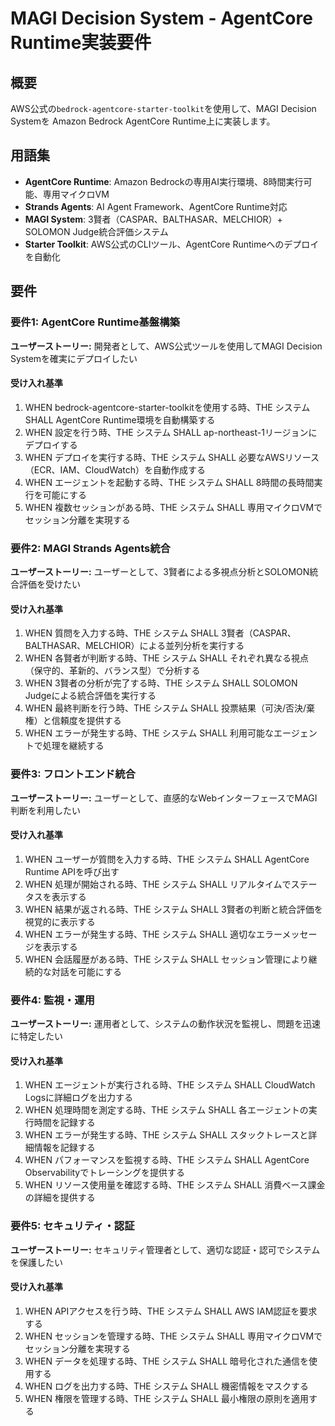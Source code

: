 # MAGI Decision System - AgentCore Runtime実装要件

## 概要

AWS公式の`bedrock-agentcore-starter-toolkit`を使用して、MAGI Decision Systemを Amazon Bedrock AgentCore Runtime上に実装します。

## 用語集

- **AgentCore Runtime**: Amazon Bedrockの専用AI実行環境、8時間実行可能、専用マイクロVM
- **Strands Agents**: AI Agent Framework、AgentCore Runtime対応
- **MAGI System**: 3賢者（CASPAR、BALTHASAR、MELCHIOR）+ SOLOMON Judge統合評価システム
- **Starter Toolkit**: AWS公式のCLIツール、AgentCore Runtimeへのデプロイを自動化

## 要件

### 要件1: AgentCore Runtime基盤構築

**ユーザーストーリー:** 開発者として、AWS公式ツールを使用してMAGI Decision Systemを確実にデプロイしたい

#### 受け入れ基準

1. WHEN bedrock-agentcore-starter-toolkitを使用する時、THE システム SHALL AgentCore Runtime環境を自動構築する
2. WHEN 設定を行う時、THE システム SHALL ap-northeast-1リージョンにデプロイする
3. WHEN デプロイを実行する時、THE システム SHALL 必要なAWSリソース（ECR、IAM、CloudWatch）を自動作成する
4. WHEN エージェントを起動する時、THE システム SHALL 8時間の長時間実行を可能にする
5. WHEN 複数セッションがある時、THE システム SHALL 専用マイクロVMでセッション分離を実現する

### 要件2: MAGI Strands Agents統合

**ユーザーストーリー:** ユーザーとして、3賢者による多視点分析とSOLOMON統合評価を受けたい

#### 受け入れ基準

1. WHEN 質問を入力する時、THE システム SHALL 3賢者（CASPAR、BALTHASAR、MELCHIOR）による並列分析を実行する
2. WHEN 各賢者が判断する時、THE システム SHALL それぞれ異なる視点（保守的、革新的、バランス型）で分析する
3. WHEN 3賢者の分析が完了する時、THE システム SHALL SOLOMON Judgeによる統合評価を実行する
4. WHEN 最終判断を行う時、THE システム SHALL 投票結果（可決/否決/棄権）と信頼度を提供する
5. WHEN エラーが発生する時、THE システム SHALL 利用可能なエージェントで処理を継続する

### 要件3: フロントエンド統合

**ユーザーストーリー:** ユーザーとして、直感的なWebインターフェースでMAGI判断を利用したい

#### 受け入れ基準

1. WHEN ユーザーが質問を入力する時、THE システム SHALL AgentCore Runtime APIを呼び出す
2. WHEN 処理が開始される時、THE システム SHALL リアルタイムでステータスを表示する
3. WHEN 結果が返される時、THE システム SHALL 3賢者の判断と統合評価を視覚的に表示する
4. WHEN エラーが発生する時、THE システム SHALL 適切なエラーメッセージを表示する
5. WHEN 会話履歴がある時、THE システム SHALL セッション管理により継続的な対話を可能にする

### 要件4: 監視・運用

**ユーザーストーリー:** 運用者として、システムの動作状況を監視し、問題を迅速に特定したい

#### 受け入れ基準

1. WHEN エージェントが実行される時、THE システム SHALL CloudWatch Logsに詳細ログを出力する
2. WHEN 処理時間を測定する時、THE システム SHALL 各エージェントの実行時間を記録する
3. WHEN エラーが発生する時、THE システム SHALL スタックトレースと詳細情報を記録する
4. WHEN パフォーマンスを監視する時、THE システム SHALL AgentCore Observabilityでトレーシングを提供する
5. WHEN リソース使用量を確認する時、THE システム SHALL 消費ベース課金の詳細を提供する

### 要件5: セキュリティ・認証

**ユーザーストーリー:** セキュリティ管理者として、適切な認証・認可でシステムを保護したい

#### 受け入れ基準

1. WHEN APIアクセスを行う時、THE システム SHALL AWS IAM認証を要求する
2. WHEN セッションを管理する時、THE システム SHALL 専用マイクロVMでセッション分離を実現する
3. WHEN データを処理する時、THE システム SHALL 暗号化された通信を使用する
4. WHEN ログを出力する時、THE システム SHALL 機密情報をマスクする
5. WHEN 権限を管理する時、THE システム SHALL 最小権限の原則を適用する